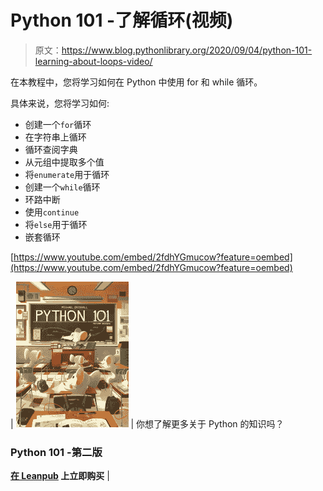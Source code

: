 # Python 101 -了解循环(视频)

> 原文：<https://www.blog.pythonlibrary.org/2020/09/04/python-101-learning-about-loops-video/>

在本教程中，您将学习如何在 Python 中使用 for 和 while 循环。

具体来说，您将学习如何:

*   创建一个`for`循环
*   在字符串上循环
*   循环查阅字典
*   从元组中提取多个值
*   将`enumerate`用于循环
*   创建一个`while`循环
*   环路中断
*   使用`continue`
*   将`else`用于循环
*   嵌套循环

[https://www.youtube.com/embed/2fdhYGmucow?feature=oembed](https://www.youtube.com/embed/2fdhYGmucow?feature=oembed)

| [![](img/9437a5e03f2225dbc315c4e7e5b908b3.png)](https://leanpub.com/py101/) | 你想了解更多关于 Python 的知识吗？

### Python 101 -第二版

**[在 Leanpub](https://leanpub.com/py101) 上立即购买** |